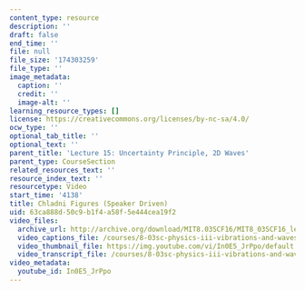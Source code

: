 ```yaml
---
content_type: resource
description: ''
draft: false
end_time: ''
file: null
file_size: '174303259'
file_type: ''
image_metadata:
  caption: ''
  credit: ''
  image-alt: ''
learning_resource_types: []
license: https://creativecommons.org/licenses/by-nc-sa/4.0/
ocw_type: ''
optional_tab_title: ''
optional_text: ''
parent_title: 'Lecture 15: Uncertainty Principle, 2D Waves'
parent_type: CourseSection
related_resources_text: ''
resource_index_text: ''
resourcetype: Video
start_time: '4138'
title: Chladni Figures (Speaker Driven)
uid: 63ca888d-50c9-b1f4-a58f-5e444cea19f2
video_files:
  archive_url: http://archive.org/download/MIT8.03SCF16/MIT8_03SCF16_lec15_300k.mp4
  video_captions_file: /courses/8-03sc-physics-iii-vibrations-and-waves-fall-2016/3c32e179349f559aa86b42fe2a179b6e_In0E5_JrPpo.vtt
  video_thumbnail_file: https://img.youtube.com/vi/In0E5_JrPpo/default.jpg
  video_transcript_file: /courses/8-03sc-physics-iii-vibrations-and-waves-fall-2016/8f3c3c7b9983cb13b12e46589cd89f7c_In0E5_JrPpo.pdf
video_metadata:
  youtube_id: In0E5_JrPpo
---
```

